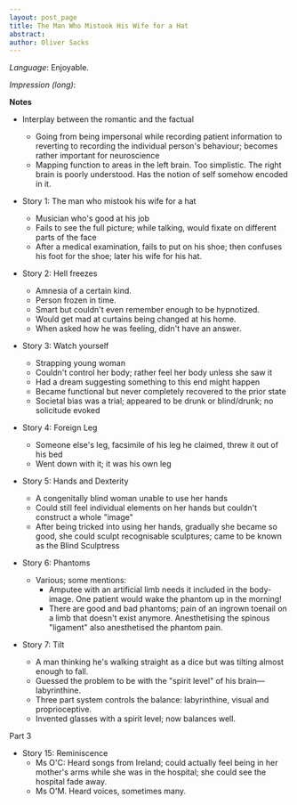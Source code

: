 ```yaml
---
layout: post_page
title: The Man Who Mistook His Wife for a Hat
abstract: 
author: Oliver Sacks
---
```


*Language*: Enjoyable.

*Impression (long)*: 



**Notes**

* Interplay between the romantic and the factual
  * Going from being impersonal while recording patient information to reverting to recording the individual person's behaviour; becomes rather important for neuroscience
  * Mapping function to areas in the left brain. Too simplistic. The right brain is poorly understood. Has the notion of self somehow encoded in it.

* Story 1: The man who mistook his wife for a hat
  * Musician who's good at his job
  * Fails to see the full picture; while talking, would fixate on different parts of the face
  * After a medical examination, fails to put on his shoe; then confuses his foot for the shoe; later his wife for his hat.

* Story 2: Hell freezes
  * Amnesia of a certain kind. 
  * Person frozen in time.
  * Smart but couldn't even remember enough to be hypnotized.
  * Would get mad at curtains being changed at his home.
  * When asked how he was feeling, didn't have an answer.

* Story 3: Watch yourself
  * Strapping young woman
  * Couldn't control her body; rather feel her body unless she saw it
  * Had a dream suggesting something to this end might happen
  * Became functional but never completely recovered to the prior state
  * Societal bias was a trial; appeared to be drunk or blind/drunk; no solicitude evoked

* Story 4: Foreign Leg
  * Someone else's leg, facsimile of his leg he claimed, threw it out of his bed
  * Went down with it; it was his own leg

* Story 5: Hands and Dexterity
  * A congenitally blind woman unable to use her hands
  * Could still feel individual elements on her hands but couldn't construct a whole "image"
  * After being tricked into using her hands, gradually she became so good, she could sculpt recognisable sculptures; came to be known as the Blind Sculptress

* Story 6: Phantoms

  * Various; some mentions:
    * Amputee with an artificial limb needs it included in the body-image. 
      One patient would wake the phantom up in the morning!
    * There are good and bad phantoms; pain of an ingrown toenail on a limb that doesn't exist anymore. Anesthetising the spinous "ligament" also anesthetised the phantom pain.

* Story 7: Tilt

  * A man thinking he's walking straight as a dice but was tilting almost enough to fall.
  * Guessed the problem to be with the "spirit level" of his brain—labyrinthine.
  * Three part system controls the balance: labyrinthine, visual and proprioceptive.
  * Invented glasses with a spirit level; now balances well.

  

Part 3

* Story 15: Reminiscence
  * Ms O'C: Heard songs from Ireland; could actually feel being in her mother's arms while she was in the hospital; she could see the hospital fade away.
  * Ms O'M. Heard voices, sometimes many.